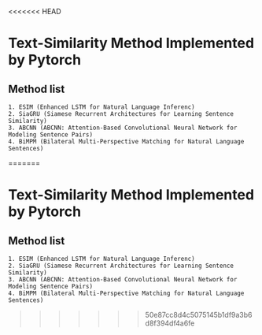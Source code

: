 <<<<<<< HEAD
# Text-Similarity Method Implemented by Pytorch

## Method list

    1. ESIM (Enhanced LSTM for Natural Language Inferenc)
    2. SiaGRU (Siamese Recurrent Architectures for Learning Sentence Similarity)
    3. ABCNN (ABCNN: Attention-Based Convolutional Neural Network for Modeling Sentence Pairs)
    4. BiMPM (Bilateral Multi-Perspective Matching for Natural Language Sentences)

=======
# Text-Similarity Method Implemented by Pytorch

## Method list

    1. ESIM (Enhanced LSTM for Natural Language Inferenc)
    2. SiaGRU (Siamese Recurrent Architectures for Learning Sentence Similarity)
    3. ABCNN (ABCNN: Attention-Based Convolutional Neural Network for Modeling Sentence Pairs)
    4. BiMPM (Bilateral Multi-Perspective Matching for Natural Language Sentences)

>>>>>>> 50e87cc8d4c5075145b1df9a3b6d8f394df4a6fe
